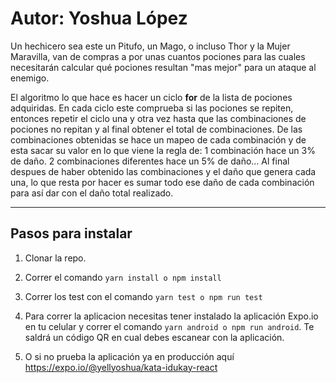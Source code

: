 # Autor: Yoshua López

Un hechicero sea este un Pitufo, un Mago, o incluso Thor y la Mujer Maravilla, van de compras a por unas cuantos pociones para las cuales necesitarán calcular qué pociones resultan "mas mejor" para un ataque al enemigo.

El algoritmo lo que hace es hacer un ciclo **for** de la lista de pociones adquiridas. En cada ciclo este comprueba si las pociones se repiten, entonces repetir el ciclo una y otra vez hasta que las combinaciones de pociones no repitan y al final obtener el total de combinaciones. De las combinaciones obtenidas se hace un mapeo de cada combinación y de esta sacar su valor en lo que viene la regla de: 1 combinación hace un 3% de daño. 2 combinaciones diferentes hace un 5% de daño... Al final despues de haber obtenido las combinaciones y el daño que genera cada una, lo que resta por hacer es sumar todo ese daño de cada combinación para así dar con el daño total realizado. 

---

## Pasos para instalar

1. Clonar la repo.

2. Correr el comando `yarn install o npm install`

3. Correr los test con el comando `yarn test o npm run test`

4. Para correr la aplicacion necesitas tener instalado la aplicación Expo.io en tu celular y correr el comando `yarn android o npm run android`. Te saldrá un código QR en cual debes escanear con la aplicación.

5. O si no prueba la aplicación ya en producción aquí https://expo.io/@yellyoshua/kata-idukay-react
